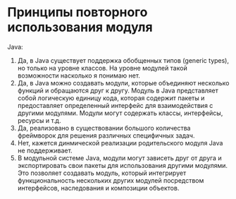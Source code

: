 # Принципы повторного использования модуля
Java:
1. Да, в Java существует поддержка обобщенных типов (generic types), но только на уровне классов. На уровне модулей такой возможности насколько я понимаю нет.
1. Да, в Java можно создавать модули, которые объединяют несколько функций и обращаются друг к другу. Модуль в Java представляет собой логическую единицу кода, которая содержит пакеты и предоставляет определенный интерфейс для взаимодействия с другими модулями. Модули могут содержать классы, интерфейсы, ресурсы и т.д.
1. Да, реализовано в существовании большого количества фреймворок для решения различных специфичных задач.
1. Нет, кажется динмической реализации родительского модуля Java не поддерживает.
1. В модульной системе Java, модули могут зависеть друг от друга и экспортировать свои пакеты для использования другими модулями. Это позволяет создавать модуль, который интегрирует функциональность нескольких других модулей посредством интерфейсов, наследования и композиции объектов.
